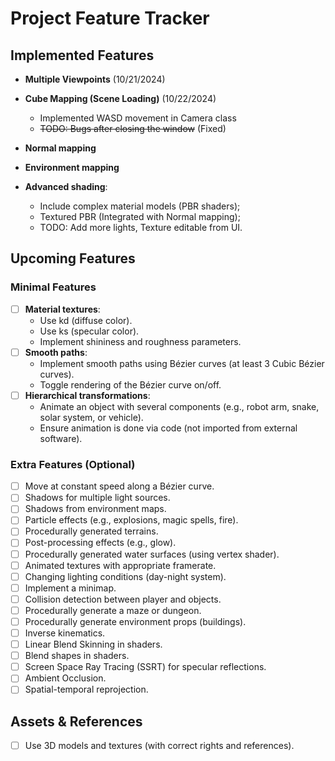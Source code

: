 # Project Feature Tracker

## Implemented Features

- **Multiple Viewpoints** (10/21/2024)

- **Cube Mapping (Scene Loading)** (10/22/2024)

  - Implemented WASD movement in Camera class
  - ~~TODO: Bugs after closing the window~~ (Fixed)
  
- **Normal mapping**

- **Environment mapping**

- **Advanced shading**:
  - Include complex material models (PBR shaders);
  - Textured PBR (Integrated with Normal mapping);
  - TODO: Add more lights, Texture editable from UI.

## Upcoming Features

### Minimal Features

- [ ] **Material textures**:
  - Use kd (diffuse color).
  - Use ks (specular color).
  - Implement shininess and roughness parameters.
- [ ] **Smooth paths**:
  - Implement smooth paths using Bézier curves (at least 3 Cubic Bézier curves).
  - Toggle rendering of the Bézier curve on/off.
- [ ] **Hierarchical transformations**:
  - Animate an object with several components (e.g., robot arm, snake, solar system, or vehicle).
  - Ensure animation is done via code (not imported from external software).

### Extra Features (Optional)

- [ ] Move at constant speed along a Bézier curve.
- [ ] Shadows for multiple light sources.
- [ ] Shadows from environment maps.
- [ ] Particle effects (e.g., explosions, magic spells, fire).
- [ ] Procedurally generated terrains.
- [ ] Post-processing effects (e.g., glow).
- [ ] Procedurally generated water surfaces (using vertex shader).
- [ ] Animated textures with appropriate framerate.
- [ ] Changing lighting conditions (day-night system).
- [ ] Implement a minimap.
- [ ] Collision detection between player and objects.
- [ ] Procedurally generate a maze or dungeon.
- [ ] Procedurally generate environment props (buildings).
- [ ] Inverse kinematics.
- [ ] Linear Blend Skinning in shaders.
- [ ] Blend shapes in shaders.
- [ ] Screen Space Ray Tracing (SSRT) for specular reflections.
- [ ] Ambient Occlusion.
- [ ] Spatial-temporal reprojection.

## Assets & References

- [ ] Use 3D models and textures (with correct rights and references).
